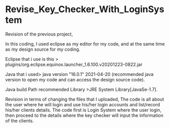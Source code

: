 # Revise_Key_Checker_With_LoginSystem


Revision of the previous project,

In this coding, I used eclipse as my editor for my code, and at the same time as my design source for my coding.

Eclipse that i use is this > plugins/org.eclipse.equinox.launcher_1.6.100.v20201223-0822.jar

Java that i used> java version "16.0.1" 2021-04-20 (recommended java version to open my code and can access the design source code).

Java build Path recommended Library >JRE System Library[JavaSe-1.7].

Revision in terms of changing the files that I uploaded, The code is all about the user where he will login and use his/her login accounts and list/record his/her clients details.
The code first is Login System where the user login, then proceed to the details where the key checker will input the information of the clients.
